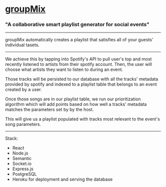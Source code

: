 # [groupMix](https://fullstack-groupmix.herokuapp.com/)
### "A collaborative smart playlist generator for social events"
---
groupMix automatically creates a playlist that satisfies all of your guests' individual tasets.

---
We achieve this by tapping into Spotify's API to pull user's top and most recently listened to artists from their spotify account. Then, the user will choose what artists they want to listen to during an event. 

Those tracks will be persisted to our database with all the tracks' metadata provided by spotify and indexed to a playlist table that belongs to an event created by a user.

Once those songs are in our playlist table, we run our prioritization algorithm which will add points based on how well a tracks' metadata matches the parameters set by by the host.

This will give us a playlist populated with tracks most relevant to the event's song parameters.

--- 
Stack: 
- React
- Node.js
- Semantic
- Socket.io
- Express.js
- PostgreSQL
- Heroku for deployment and serving the database
